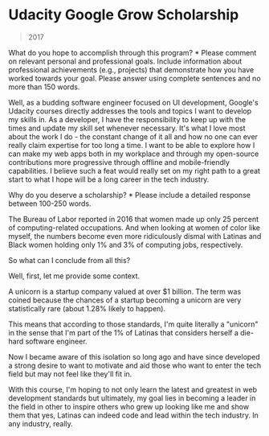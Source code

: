 # Udacity Google Grow Scholarship

> 2017

What do you hope to accomplish through this program? *
Please comment on relevant personal and professional goals. Include information about professional achievements (e.g., projects) that demonstrate how you have worked towards your goal. Please answer using complete sentences and no more than 150 words.

Well, as a budding software engineer focused on UI development, Google's Udacity courses directly addresses the tools and topics I want to develop my skills in. As a developer, I have the responsibility to keep up with the times and update my skill set whenever necessary. It's what I love most about the work I do - the constant change of it all and how no one can ever really claim expertise for too long a time. I want to be able to explore how I can make my web apps both in my workplace and through my open-source contributions more progressive through offline and mobile-friendly capabilities. I believe such a feat would really set on my right path to a great start to what I hope will be a long career in the tech industry.

Why do you deserve a scholarship? *
Please include a detailed response between 100-250 words.

The Bureau of Labor reported in 2016 that women made up only 25 percent of computing-related occupations. And when looking at women of color like myself, the numbers become even more ridiculously dismal with Latinas and Black women holding only 1% and 3% of computing jobs, respectively.

So what can I conclude from all this?

Well, first, let me provide some context.

A unicorn is a startup company valued at over $1 billion. The term was coined because the chances of a startup becoming a unicorn are very statistically rare (about 1.28% likely to happen).

This means that according to those standards, I'm quite literally a "unicorn" in the sense that I'm part of the 1% of Latinas that considers herself a die-hard software engineer.

Now I became aware of this isolation so long ago and have since developed a strong desire to want to motivate and aid those who want to enter the tech field but may not feel like they'll fit in.

With this course, I'm hoping to not only learn the latest and greatest in web development standards but ultimately, my goal lies in becoming a leader in the field in other to inspire others who grew up looking like me and show them that yes, Latinas can indeed code and lead within the tech industry. In any industry, really.
